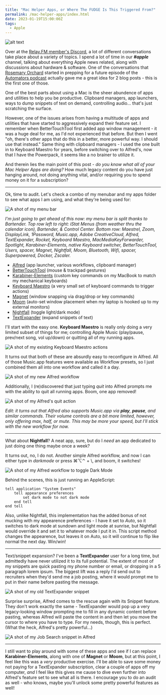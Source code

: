 ```yaml
---
title: "Mac Helper Apps, or Where The FUDGE Is This Triggered From?"
permalink: /mac-helper-apps/index.html
date: 2023-01-19T15:00:00Z
tags: 
  - Apple
---
```


![alt text][headerImg]

Over at the [Relay.FM member's Discord](https://www.relay.fm/membership), a lot of different conversations take place about a variety of topics. I spend a lot of time in our ***#apple*** channel, talking about everything Apple news related, along with discussions about hardware & software. One of the conversations that [Rosemary Orchard](https://rosemaryorchard.com) started in prepping for a future episode of the [Automators podcast](https://www.relay.fm/automators) actually gave me a great idea for 2 blog posts - this is the first one of those.

One of the best parts about using a Mac is the sheer abundence of apps and utilities to help you be productive. Clipboard managers, app launchers, ways to dump snippets of text on demand, controlling audio... that's just scratching the surface.

<!-- more -->

However, one of the issues arises from having a multitude of apps and utilities that have started to aggressively expand their feature set. I remember when BetterTouchTool first added app window management - it was a huge deal for me, as I'd not experienced that before. But then I went "oh, there's other apps that do this in a better, more powerful way. I should use that instead." Same thing with clipboard managers - I used the one built in to Keyboard Maestro for years, before switching over to Alfred's, now that I have the Powerpack, it seems like a no brainer to utilize it.

And therein lies the main point of this post - *do you know what all of your Mac Helper Apps are doing?* How much legacy content do you have just hanging around, not doing anything vital, and/or requiring you to spend money on it for a subscription?

---

Ok, time to audit. Let's check a combo of my menubar and my apps folder to see what apps I am using, and what they're being used for:

![A shot of my menu bar][menuBar]

*I'm just going to get ahead of this now: my menu bar is split thanks to Bartender. Top row left to right: iStat Menus (from weather thru the calendar icon), Bartender, & Control Center. Bottom row: Maestrel, Zoom, DisplayLink, 1Password, Music.app, Adobe CreativeCloud, Alfred, TextExpander, Rocket, Keyboard Maestro, MacMediaKeyForwarder, Spotlight, Karabiner-Elements, native Keyboard switcher, BetterTouchTool, Users, spacer, Magnet, Nightfall, Moom, Bluetooth, Wifi, spacer, Superpowered, Docker, Zscaler.*

- [Alfred](http://alfredapp.com) (app launcher, various workflows, clipboard manager)
- [BetterTouchTool](https://folivora.ai) (mouse & trackpad gestures)
- [Karabiner-Elements](https://karabiner-elements.pqrs.org) (custom key commands on my MacBook to match my mechanical keyboards)
- [Keyboard Maestro](https://www.keyboardmaestro.com/main/) (a very small set of keyboard commands to trigger actions)
- [Magnet](https://magnet.crowdcafe.com) (window snapping via drag/drop or key commands)
- [Moom](https://manytricks.com/moom/) (auto-set window placement when my laptop is hooked up to my external monitors)
- [Nightfall](https://github.com/r-thomson/Nightfall) (toggle light/dark mode)
- [TextExpander](https://textexpander.com) (expand snippets of text)

I'll start with the easy one. **Keyboard Maestro** is really only doing a very limited subset of things for me; controlling Apple Music (play/pause, prev/next song, vol up/down) or quitting all of my running apps.

![A shot of my existing Keyboard Maestro actions][keyboardMaestroImg]

It turns out that both of these are absurdly easy to reconfigure in Alfred. All of those Music.app features were available as Workflow presets, so I just combined them all into one workflow and called it a day.

![A shot of my new Alfred workflow][alfredMusicWorkflow]

Additionally, I (re)discovered that just typing *quit* into Alfred prompts me with the ability to quit all running apps. Boom, one app removed!

![A shot of my Alfred's quit action][alfredQuit]

*Edit: it turns out that Alfred also supports Music.app via **play**, **pause**, and similar commands. Their volume controls are a bit more limited, however, only offering max, half, or mute. This may be more your speed, but I'll stick with the new workflow for now.*

---

What about **Nightfall**? A neat app, sure, but do I *need* an app dedicated to just doing one thing maybe once a week?

It turns out, no, I do not. Another simple Alfred workflow, and now I can either type in *darkmode* or press ⌘⌥⌃ + \\, and boom, it switches!

![A shot of my Alfred workflow to toggle Dark Mode][alfredDark]

Behind the scenes, this is just running an AppleScript:

```applescript
tell application "System Events"
    tell appearance preferences
        set dark mode to not dark mode
    end tell
end tell
```

Also, unlike Nightfall, this implementation has the added bonus of not mucking with my appearence preferences - I have it set to *Auto*, so it switches to dark mode at sundown and light mode at sunrise, but Nightfall would override it and set it to whatever mode I put it in. This script method changes the appearence, but leaves it on Auto, so it will continue to flip like normal the next day. Win/win!

---

Text/snippet expansion? I've been a **TextExpander** user for a long time, but admittedly have never utilized it to its full potential. The extent of most of my snippets are quick pasting my phone number or email, or dropping in a 5 paragraph lorem ipsum. The biggest lift was a reply I'd send out to recruiters when they'd send me a job posting, where it would prompt me to put in their name before pasting the message.

![A shot of my old TextExpander snippet][textExpander]

Surprise surprise, Alfred comes to the rescue again with its Snippet feature. They don't work exactly the same - TextExpander would pop up a very legacy-looking window prompting me to fill in any dynamic content before pasting, whereas Alfred will paste the content in and then let you move the cursor to where you have to type. For my needs, though, this is perfect. (What the heck, Alfred's pretty powerful...)

![A shot of my Job Search snippet in Alfred][alfredSnippet]

---

I still want to play around with some of these apps and see if I can replace **Karabiner-Elements**, along with one of **Magnet** or **Moom**, but at this point, I feel like this was a *very* productive exercise. I'll be able to save some money not paying for a TextExpander subscription, clear a couple of apps off my computer, *and* I feel like this gives me cause to dive even further into Alfred's feature set to see what all is there. I encourage you to do an audit as well - who knows, maybe you'll unlock some pretty powerful features as well!

[headerImg]: https://imgur.com/8l7zERD.png
[menuBar]: https://imgur.com/KTQr6Ax.png
[keyboardMaestroImg]: https://imgur.com/3RKzI6K.png
[alfredMusicWorkflow]: https://imgur.com/asYf6As.png
[alfredQuit]: https://imgur.com/5h9hhBm.png
[alfredDark]: https://imgur.com/C4rhgGi.png
[textExpander]: https://imgur.com/AAisGDK.png
[alfredSnippet]: https://imgur.com/ICrFNJx.png
